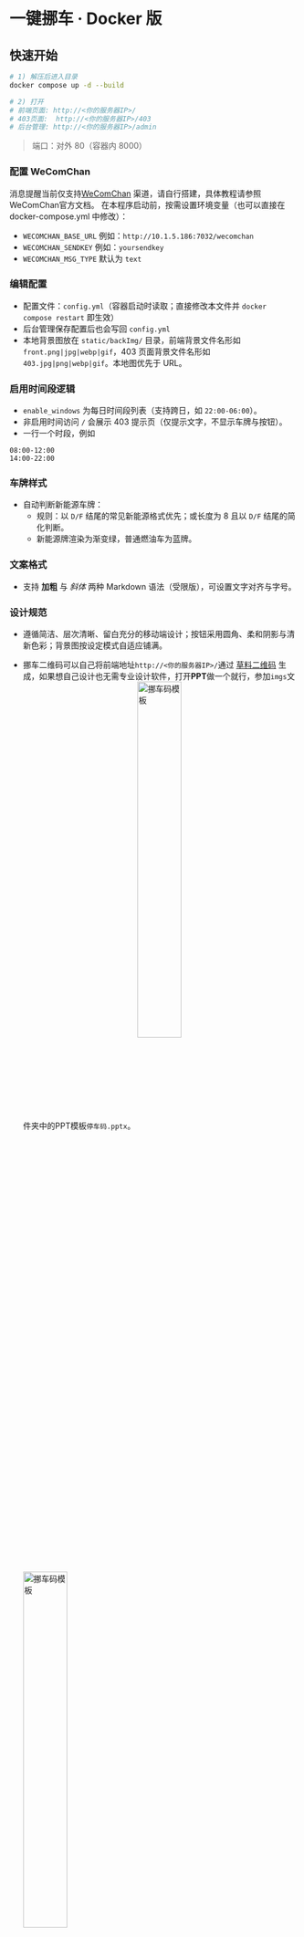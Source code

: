 # 一键挪车 · Docker 版

## 快速开始

```bash
# 1) 解压后进入目录
docker compose up -d --build

# 2) 打开
# 前端页面: http://<你的服务器IP>/
# 403页面:  http://<你的服务器IP>/403
# 后台管理: http://<你的服务器IP>/admin
```

> 端口：对外 80（容器内 8000）

### 配置 WeComChan

消息提醒当前仅支持[WeComChan](https://github.com/easychen/wecomchan "点击跳转") 渠道，请自行搭建，具体教程请参照WeComChan官方文档。
在本程序启动前，按需设置环境变量（也可以直接在 docker-compose.yml 中修改）：

- `WECOMCHAN_BASE_URL` 例如：`http://10.1.5.186:7032/wecomchan`
- `WECOMCHAN_SENDKEY`   例如：`yoursendkey`
- `WECOMCHAN_MSG_TYPE`  默认为 `text`

### 编辑配置

- 配置文件：`config.yml`（容器启动时读取；直接修改本文件并 `docker compose restart` 即生效）
- 后台管理保存配置后也会写回 `config.yml`
- 本地背景图放在 `static/backImg/` 目录，前端背景文件名形如 `front.png|jpg|webp|gif`，403 页面背景文件名形如 `403.jpg|png|webp|gif`。本地图优先于 URL。

### 启用时间段逻辑

- `enable_windows` 为每日时间段列表（支持跨日，如 `22:00-06:00`）。
- 非启用时间访问 `/` 会展示 403 提示页（仅提示文字，不显示车牌与按钮）。
- 一行一个时段，例如
```
08:00-12:00
14:00-22:00
```

### 车牌样式

- 自动判断新能源车牌：
  - 规则：以 `D/F` 结尾的常见新能源格式优先；或长度为 8 且以 `D/F` 结尾的简化判断。
  - 新能源牌渲染为渐变绿，普通燃油车为蓝牌。

### 文案格式

- 支持 **加粗** 与 *斜体* 两种 Markdown 语法（受限版），可设置文字对齐与字号。


### 设计规范

- 遵循简洁、层次清晰、留白充分的移动端设计；按钮采用圆角、柔和阴影与清新色彩；背景图按设定模式自适应铺满。
- 挪车二维码可以自己将前端地址```http://<你的服务器IP>/```通过 [草料二维码](https://cli.im/url "点击跳转") 生成，如果想自己设计也无需专业设计软件，打开**PPT**做一个就行，参加```imgs```文件夹中的PPT模板```停车码.pptx```。
 <img src="https://raw.githubusercontent.com/HI406/MoveCar/refs/heads/main/imgs/qrcode-templates-1.jpg" width = "40%" height = "40%" alt="挪车码模板" align=center /> &emsp;   <img src="https://raw.githubusercontent.com/HI406/MoveCar/refs/heads/main/imgs/qrcode-templates-2.jpg" width = "40%" height = "40%" alt="挪车码模板" align=center />

- **实体挪车码**可以上万能的某宝搜索```亚克力磁吸标签展示牌```，各种尺寸大小都有，根据需要购买即可，然后在PPT制作对应大小的挪车码打印出来，裁剪好后即可使用。

 <img src="https://raw.githubusercontent.com/HI406/MoveCar/refs/heads/main/imgs/tb.jpg" width = "60%" height = "60%" alt="点击去购买" align=center />

### 必要说明

- 别人第一次扫码时不会出现打电话按钮，只会向车主微信发送挪车消息提醒，点击了一次挪车按钮后，才会出现打电话按钮。
- 本项目不提供第三方隐私号码转接服务，点击打电话给车主按钮后会跳转到拨号页面，此时播出的号码为后台设置的车主号码。
- 本项目的是避免直接放置车主电话号码到车上被人抄牌，也方便了他人通知车主时还要手输11位电话号码。毕竟车子挡住人家已经造成不便了，就不要再给别人带来更多不便。
- 本项目支持完全自主本地部署，对于车主和挪车提醒人都不收集任何个人隐私信息。

---
### 页面截图

后台管理界面截图：

 <img src="https://raw.githubusercontent.com/HI406/MoveCar/refs/heads/main/imgs/admin.png" width = "75%" height = "75%" alt="前端挪车页面1" align=center />

---
前端挪车页面截图：

 <img src="https://raw.githubusercontent.com/HI406/MoveCar/refs/heads/main/imgs/front-1.png" width = "40%" height = "40%" alt="前端挪车页面1" align=center />&emsp;  <img src="https://raw.githubusercontent.com/HI406/MoveCar/refs/heads/main/imgs/front-2.png" width = "40%" height = "40%" alt="前端挪车页面2" align=center />

---
点击**叫车主挪车**按钮后，弹出提示框，同时微信收到挪车消息提醒：

 <img src="https://raw.githubusercontent.com/HI406/MoveCar/refs/heads/main/imgs/front-3.png" width = "40%" height = "40%" alt="前端挪车页面3" align=center />
